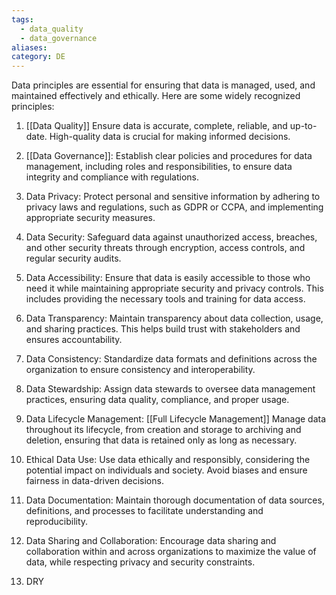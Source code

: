 ```yaml
---
tags:
  - data_quality
  - data_governance
aliases: 
category: DE
---
```

Data principles are essential for ensuring that data is managed, used, and maintained effectively and ethically. Here are some widely recognized principles:

1. [[Data Quality]] Ensure data is accurate, complete, reliable, and up-to-date. High-quality data is crucial for making informed decisions.

2. [[Data Governance]]: Establish clear policies and procedures for data management, including roles and responsibilities, to ensure data integrity and compliance with regulations.

3. Data Privacy: Protect personal and sensitive information by adhering to privacy laws and regulations, such as GDPR or CCPA, and implementing appropriate security measures.

4. Data Security: Safeguard data against unauthorized access, breaches, and other security threats through encryption, access controls, and regular security audits.

5. Data Accessibility: Ensure that data is easily accessible to those who need it while maintaining appropriate security and privacy controls. This includes providing the necessary tools and training for data access.

6. Data Transparency: Maintain transparency about data collection, usage, and sharing practices. This helps build trust with stakeholders and ensures accountability.

7. Data Consistency: Standardize data formats and definitions across the organization to ensure consistency and interoperability.

8. Data Stewardship: Assign data stewards to oversee data management practices, ensuring data quality, compliance, and proper usage.

9. Data Lifecycle Management: [[Full Lifecycle Management]] Manage data throughout its lifecycle, from creation and storage to archiving and deletion, ensuring that data is retained only as long as necessary.

10. Ethical Data Use: Use data ethically and responsibly, considering the potential impact on individuals and society. Avoid biases and ensure fairness in data-driven decisions.

11. Data Documentation: Maintain thorough documentation of data sources, definitions, and processes to facilitate understanding and reproducibility.

12. Data Sharing and Collaboration: Encourage data sharing and collaboration within and across organizations to maximize the value of data, while respecting privacy and security constraints.
    
13. DRY
